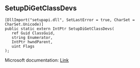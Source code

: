 ## SetupDiGetClassDevs

```
[DllImport("setupapi.dll", SetLastError = true, CharSet = CharSet.Unicode)]
public static extern IntPtr SetupDiGetClassDevs(
   ref Guid ClassGuid,
   string Enumerator,
   IntPtr hwndParent,
   uint Flags
);
```

Microsoft documentation: [Link](https://docs.microsoft.com/en-us/windows/win32/api/setupapi/nf-setupapi-setupdigetclassdevsw)
